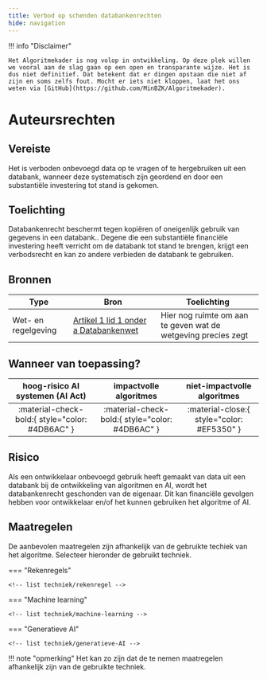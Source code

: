 ```yaml
---
title: Verbod op schenden databankenrechten
hide: navigation
---
```


!!! info "Disclaimer"

    Het Algoritmekader is nog volop in ontwikkeling. Op deze plek willen we vooral aan de slag gaan op een open en transparante wijze. Het is dus niet definitief. Dat betekent dat er dingen opstaan die niet af zijn en soms zelfs fout. Mocht er iets niet kloppen, laat het ons weten via [GitHub](https://github.com/MinBZK/Algoritmekader).

# Auteursrechten

## Vereiste
Het is verboden onbevoegd data op te vragen of te hergebruiken uit een databank, wanneer deze systematisch zijn geordend en door een substantiële investering tot stand is gekomen. 

## Toelichting
Databankenrecht beschermt tegen kopiëren of oneigenlijk gebruik van gegevens in een databank.. Degene die een substantiële financiële investering heeft verricht om de databank tot stand te brengen, krijgt een verbodsrecht en kan zo andere verbieden de databank te gebruiken. 

## Bronnen

| **Type**            | **Bron**                                                                                                                                                                     | **Toelichting**                                               |
|---------------------|------------------------------------------------------------------------------------------------------------------------------------------------------------------------------|---------------------------------------------------------------|
| Wet- en regelgeving | [Artikel 1 lid 1 onder a Databankenwet](https://wetten.overheid.nl/BWBR0010591/2021-06-07)| Hier nog ruimte om aan te geven wat de wetgeving precies zegt |
                                                                                     
## Wanneer van toepassing?

| **hoog-risico AI systemen (AI Act)** |    **impactvolle algoritmes**    | **niet-impactvolle algoritmes**  |
|:---------------------------------------------------:|:-----------------------------------------------:|:-----------------------------------------------:|
|   :material-check-bold:{ style="color: #4DB6AC" }   | :material-check-bold:{ style="color: #4DB6AC" } | :material-close:{ style="color: #EF5350" } |

## Risico
Als een ontwikkelaar onbevoegd gebruik heeft gemaakt van data uit een databank bij de ontwikkeling van algoritmen en AI, wordt het databankenrecht geschonden van de eigenaar. Dit kan financiële gevolgen hebben voor ontwikkelaar en/of het kunnen gebruiken het algoritme of AI. 

## Maatregelen

De aanbevolen maatregelen zijn afhankelijk van de gebruikte techiek van het algoritme. Selecteer hieronder de gebruikt techniek. 

=== "Rekenregels"

    <!-- list techniek/rekenregel -->

=== "Machine learning"

    <!-- list techniek/machine-learning -->

=== "Generatieve AI"

    <!-- list techniek/generatieve-AI -->

!!! note "opmerking"
    Het kan zo zijn dat de te nemen maatregelen afhankelijk zijn van de gebruikte techniek. 
